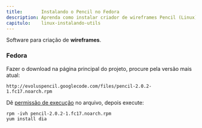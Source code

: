 ```yaml
---
title:       Instalando o Pencil no Fedora
description: Aprenda como instalar criador de wireframes Pencil (Linux)
capitulo:    linux-instalando-utils
---
```



Software para criação de __wireframes__.


### Fedora

Fazer o download na página principal do projeto, procure pela versão mais atual:

    http://evoluspencil.googlecode.com/files/pencil-2.0.2-1.fc17.noarch.rpm

Dê [permissão de execução](/linux/como-dar-permissao-de-execucao) no arquivo, depois execute:

    rpm -ivh pencil-2.0.2-1.fc17.noarch.rpm
    yum install dia
